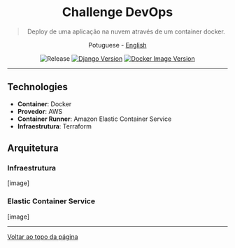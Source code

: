 <a id="topo"></a>
<div align="center">

  # Challenge DevOps

  > Deploy de uma aplicação na nuvem através de um container docker.

  <a>Potuguese</a> -
  <a href="./README_en.md">English</a>

</div>

<div align="center" >

  ![Release](https://img.shields.io/github/v/release/jeff-pedro/challenge-devops?display_name=tag&include_prereleases&style=flat-square)
  [![Django Version](https://img.shields.io/badge/Django-3.1.5-blueviolet)](https://nodejs.org/download/)
  [![Docker Image Version](https://img.shields.io/docker/v/jeffersonps/aluraflix-api/latest)](https://hub.docker.com/repository/docker/jeffersonps/aluraflix-api/general)
 
</div>

---

## Technologies
- **Container**: Docker
- **Provedor**: AWS
- **Container Runner**: Amazon Elastic Container Service
- **Infraestrutura**: Terraform

## Arquitetura

### Infraestrutura
[image]

### Elastic Container Service
[image]


---
[Voltar ao topo da página](#top)
